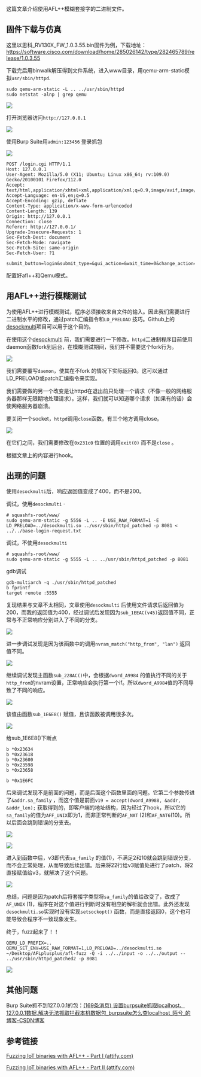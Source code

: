 这篇文章介绍使用AFL++模糊套接字的二进制文件。

## 固件下载与仿真
这里以思科_RV130X_FW_1.0.3.55.bin固件为例，下载地址：
https://software.cisco.com/download/home/285026142/type/282465789/release/1.0.3.55

下载完后用binwalk解压得到文件系统，进入www目录，用qemu-arm-static模拟`usr/sbin/httpd`.
```
sudo qemu-arm-static -L .. ../usr/sbin/httpd
sudo netstat -alnp | grep qemu
```

![](images/Pasted%20image%2020230514104837.png)

打开浏览器访问`http://127.0.0.1` 

![](images/Pasted%20image%2020230514104923.png)

使用Burp Suite用`admin:123456` 登录抓包

![](images/Pasted%20image%2020230514105830.png)

```
POST /login.cgi HTTP/1.1
Host: 127.0.0.1
User-Agent: Mozilla/5.0 (X11; Ubuntu; Linux x86_64; rv:109.0) Gecko/20100101 Firefox/112.0
Accept: text/html,application/xhtml+xml,application/xml;q=0.9,image/avif,image/webp,*/*;q=0.8
Accept-Language: en-US,en;q=0.5
Accept-Encoding: gzip, deflate
Content-Type: application/x-www-form-urlencoded
Content-Length: 139
Origin: http://127.0.0.1
Connection: close
Referer: http://127.0.0.1/
Upgrade-Insecure-Requests: 1
Sec-Fetch-Dest: document
Sec-Fetch-Mode: navigate
Sec-Fetch-Site: same-origin
Sec-Fetch-User: ?1

submit_button=login&submit_type=&gui_action=&wait_time=0&change_action=&enc=1&continue_key=&user=admin&pwd=3ff83912fdb4176a21cd5c93e2094554
```

配置好afl++和Qemu模式。


## 用AFL++进行模糊测试

为使用AFL++进行模糊测试，程序必须接收来自文件的输入。因此我们需要进行二进制水平的修改，通过patch汇编指令和`LD_PRELOAD` 技巧。Github上的[desockmulti](https://github.com/zyingp/desockmulti?ref=blog.attify.com)项目可以用于这个目的。

在使用这个[desockmulti](https://github.com/zyingp/desockmulti?ref=blog.attify.com) 前，我们需要进行一下修改。`httpd`二进制程序目前使用daemon函数fork到后台，在模糊测试期间，我们并不需要这个fork行为。

![](images/Pasted%20image%2020230507223855.png)

我们需要覆写`daemon`，使其在不fork 的情况下实际返回0。这可以通过LD_PRELOAD或patch汇编指令来实现。

我们需要做的另一个改变是让httpd在退出前只处理一个请求（不像一般的网络服务器那样无限期地处理请求）。这样，我们就可以知道哪个请求（如果有的话）会使网络服务器崩溃。

要关闭一个socket，`httpd`调用`close`函数。有三个地方调用close。

![](images/Pasted%20image%2020230514202235.png)

在它们之间，我们需要修改在`0x231c0` 位置的调用`exit(0)` 而不是`close` 。

根据文章上的内容进行hook。

## 出现的问题
使用`desockmulti`后，响应返回值变成了400，而不是200。

调试，使用`desockmulti` ·
```
# squashfs-root/www/
sudo qemu-arm-static -g 5556 -L .. -E USE_RAW_FORMAT=1 -E LD_PRELOAD=../desockmulti.so ../usr/sbin/httpd_patched -p 8081 < ../../base-login-request.txt
```

调试，不使用`desockmulti` 
```
# squashfs-root/www/
sudo qemu-arm-static -g 5555 -L .. ../usr/sbin/httpd_patched -p 8081
```

gdb调试
```
gdb-multiarch -q ./usr/sbin/httpd_patched
b fprintf
target remote :5555
```

复现结果与文章不太相同，文章使用`desockmulti` 后使用文件请求后返回值为200，而我的返回值为400，经过调试后发现因为`sub_1EEAC(v45)`返回值不同，正常与不正常响应分别进入了不同的分支。

![](images/Pasted%20image%2020230517165523.png)

进一步调试发现是因为该函数中的调用`nvram_match("http_from", "lan")` 返回值不同。

![](images/Pasted%20image%2020230517165722.png)

继续调试发现主函数`sub_228AC()`中，会根据`dword_A9984` 的值执行不同的关于`http_from`的nvram设置，正常响应会执行第一个if。所以`dword_A9984`值的不同导致了不同的响应。

![](images/Pasted%20image%2020230517170005.png)

该值由函数`sub_1E6E8()` 赋值，且该函数被调用很多次。

![](images/Pasted%20image%2020230517170351.png)

给sub_1E6E8()下断点
```
b *0x23634
b *0x23618
b *0x23600
b *0x23598
b *0x23658

b *0x1E6FC
```

后来调试发现不是前面的问题，而是后面这个函数里面的问题。它第二个参数传进了`&addr.sa_family` ，而这个值是前面`v19 = accept(dword_A9988, &addr, &addr_len);` 获取得到的，即客户端的地址结构，因为经过了hook，所以它的`sa_family`的值为`AFF_UNIX`即为1，而非正常判断的`AF_NAT` (2)和`AF_NAT6`(10)。所以后面会跳到错误的分支去。

![](images/Pasted%20image%2020230519211228.png)

![](images/Pasted%20image%2020230519211556.png)

进入到函数中后，v3即代表`sa_family` 的值(1)，不满足2和10就会跳到错误分支，而不会正常处理，从而导致后续出错。后来将22行给v3赋值处进行了patch，将2直接赋值给v3，就解决了这个问题。

![](images/Pasted%20image%2020230519211711.png)

总结，问题是因为patch后将套接字类型将`sa_family`的值给改变了，改成了`AF_UNIX` (1)，程序在对这个值进行判断时没有相应的解析就会出错。此外还发现`desockmulti.so`实现时没有实现`setsockopt()` 函数，而是直接返回0，这个也可能导致会程序不一致现象发生。

终于，fuzz起来了！！
```
QEMU_LD_PREFIX=.. QEMU_SET_ENV=USE_RAW_FORMAT=1,LD_PRELOAD=../desockmulti.so ~/Desktop/AFLplusplus/afl-fuzz -Q -i ../../input -o ../../output -- ../usr/sbin/httpd_patched2 -p 8081
```

![](images/Pasted%20image%2020230519220907.png)


## 其他问题
Burp Suite抓不到127.0.0.1的包：[(169条消息) 设置burpsuite抓取localhost、127.0.0.1数据,解决无法抓取拦截本机数据包_burpsuite怎么查localhost_陌兮_的博客-CSDN博客](https://blog.csdn.net/m0_47470899/article/details/119298514)


## 参考链接
[Fuzzing IoT binaries with AFL++ - Part I (attify.com)](https://blog.attify.com/fuzzing-iot-devices-part-1/)

[Fuzzing IoT binaries with AFL++ - Part II (attify.com)](https://blog.attify.com/fuzzing-iot-binaries-with-afl-part-ii/)
